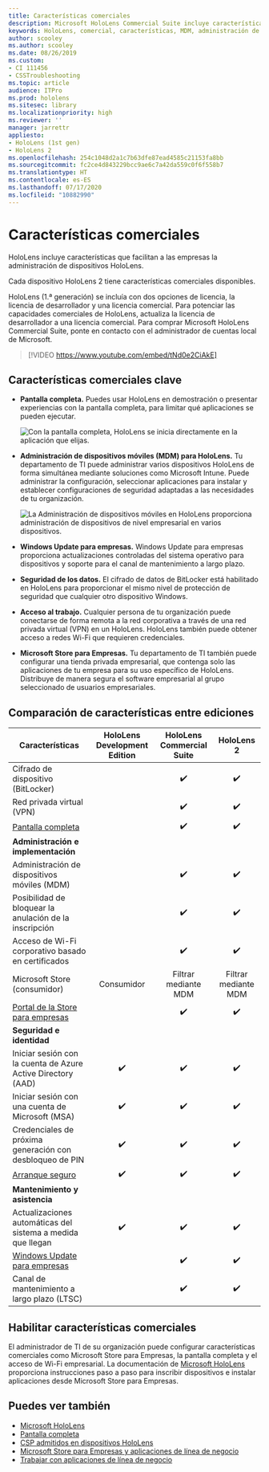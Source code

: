 ```yaml
---
title: Características comerciales
description: Microsoft HoloLens Commercial Suite incluye características que facilitan a las empresas la administración de dispositivos HoloLens. Los dispositivos HoloLens 2 están equipados con características comerciales de forma predeterminada.
keywords: HoloLens, comercial, características, MDM, administración de dispositivos móviles, pantalla completa
author: scooley
ms.author: scooley
ms.date: 08/26/2019
ms.custom:
- CI 111456
- CSSTroubleshooting
ms.topic: article
audience: ITPro
ms.prod: hololens
ms.sitesec: library
ms.localizationpriority: high
ms.reviewer: ''
manager: jarrettr
appliesto:
- HoloLens (1st gen)
- HoloLens 2
ms.openlocfilehash: 254c1048d2a1c7b63dfe87ead4585c21153fa8bb
ms.sourcegitcommit: fc2ce4d843229bcc9ae6c7a42da559c0f6f558b7
ms.translationtype: HT
ms.contentlocale: es-ES
ms.lasthandoff: 07/17/2020
ms.locfileid: "10882990"
---
```

# Características comerciales

HoloLens incluye características que facilitan a las empresas la administración de dispositivos HoloLens.

Cada dispositivo HoloLens 2 tiene características comerciales disponibles.

HoloLens (1.ª generación) se incluía con dos opciones de licencia, la licencia de desarrollador y una licencia comercial. Para potenciar las capacidades comerciales de HoloLens, actualiza la licencia de desarrollador a una licencia comercial. Para comprar Microsoft HoloLens Commercial Suite, ponte en contacto con el administrador de cuentas local de Microsoft.

>[!VIDEO https://www.youtube.com/embed/tNd0e2CiAkE]

## Características comerciales clave

- **Pantalla completa.** Puedes usar HoloLens en demostración o presentar experiencias con la pantalla completa, para limitar qué aplicaciones se pueden ejecutar.

  ![Con la pantalla completa, HoloLens se inicia directamente en la aplicación que elijas.](images/201608-kioskmode-400px.png)

- **Administración de dispositivos móviles (MDM) para HoloLens.** Tu departamento de TI puede administrar varios dispositivos HoloLens de forma simultánea mediante soluciones como Microsoft Intune. Puede administrar la configuración, seleccionar aplicaciones para instalar y establecer configuraciones de seguridad adaptadas a las necesidades de tu organización.

  ![La Administración de dispositivos móviles en HoloLens proporciona administración de dispositivos de nivel empresarial en varios dispositivos.](images/201608-enterprisemanagement-400px.png)

- **Windows Update para empresas.** Windows Update para empresas proporciona actualizaciones controladas del sistema operativo para dispositivos y soporte para el canal de mantenimiento a largo plazo.
- **Seguridad de los datos.** El cifrado de datos de BitLocker está habilitado en HoloLens para proporcionar el mismo nivel de protección de seguridad que cualquier otro dispositivo Windows.
- **Acceso al trabajo.** Cualquier persona de tu organización puede conectarse de forma remota a la red corporativa a través de una red privada virtual (VPN) en un HoloLens. HoloLens también puede obtener acceso a redes Wi-Fi que requieren credenciales.
- **Microsoft Store para Empresas.** Tu departamento de TI también puede configurar una tienda privada empresarial, que contenga solo las aplicaciones de tu empresa para su uso específico de HoloLens. Distribuye de manera segura el software empresarial al grupo seleccionado de usuarios empresariales.

## Comparación de características entre ediciones

|Características |HoloLens Development Edition |HoloLens Commercial Suite |HoloLens 2 |
|---|:---:|:---:|:---:|
|Cifrado de dispositivo (BitLocker) | |✔️ |✔️ |
|Red privada virtual (VPN) | |✔️ |✔️ |
|[Pantalla completa](hololens-kiosk.md) | |✔️ |✔️ |
|**Administración e implementación** | | | |
|Administración de dispositivos móviles (MDM) | |✔️ |✔️ |
|Posibilidad de bloquear la anulación de la inscripción | |✔️ |✔️ |
|Acceso de Wi-Fi corporativo basado en certificados | |✔️ |✔️ |
|Microsoft Store (consumidor) |Consumidor |Filtrar mediante MDM |Filtrar mediante MDM |
|[Portal de la Store para empresas](https://docs.microsoft.com/microsoft-store/working-with-line-of-business-apps) | |✔️ |✔️ |
|**Seguridad e identidad** | | | |
|Iniciar sesión con la cuenta de Azure Active Directory (AAD) |✔️ |✔️ |✔️ |
|Iniciar sesión con una cuenta de Microsoft (MSA) |✔️ |✔️ |✔️ |
|Credenciales de próxima generación con desbloqueo de PIN |✔️ |✔️ |✔️ |
|[Arranque seguro](https://docs.microsoft.com/windows-hardware/design/device-experiences/oem-secure-boot) |✔️ |✔️ |✔️ |
|**Mantenimiento y asistencia** | | | |
|Actualizaciones automáticas del sistema a medida que llegan |✔️ |✔️ |✔️ |
|[Windows Update para empresas](https://docs.microsoft.com/windows/deployment/update/waas-manage-updates-wufb) | |✔️ |✔️ |
|Canal de mantenimiento a largo plazo (LTSC) | |✔️ |✔️ |

## Habilitar características comerciales

El administrador de TI de su organización puede configurar características comerciales como Microsoft Store para Empresas, la pantalla completa y el acceso de Wi-Fi empresarial. La documentación de [Microsoft HoloLens](index.yml) proporciona instrucciones paso a paso para inscribir dispositivos e instalar aplicaciones desde Microsoft Store para Empresas.

## Puedes ver también

- [Microsoft HoloLens](index.yml)
- [Pantalla completa](hololens-kiosk.md)
- [CSP admitidos en dispositivos HoloLens](/windows/client-management/mdm/configuration-service-provider-reference#csps-supported-in-hololens-devices)
- [Microsoft Store para Empresas y aplicaciones de línea de negocio](https://blogs.technet.microsoft.com/sbucci/2016/04/13/windows-store-for-business-and-line-of-business-applications/)
- [Trabajar con aplicaciones de línea de negocio](/microsoft-store/working-with-line-of-business-apps)
